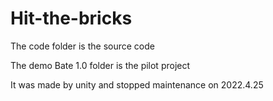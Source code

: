 # Hit-the-bricks

The code folder is the source code

The demo Bate 1.0 folder is the pilot project

It was made by unity and stopped maintenance on 2022.4.25



